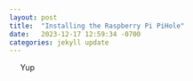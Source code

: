 ```yaml
---
layout: post
title:  "Installing the Raspberry Pi PiHole"
date:   2023-12-17 12:59:34 -0700
categories: jekyll update
---
```


&nbsp;&nbsp;&nbsp;&nbsp; Yup